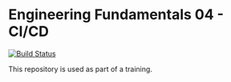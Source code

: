 # Engineering Fundamentals 04 - CI/CD
[![Build Status](https://dev.azure.com/risquass/ef-03-ci-cd/_apis/build/status/squassina.ef-03-ci-cd-hands-on?branchName=master)](https://dev.azure.com/risquass/ef-03-ci-cd/_build/latest?definitionId=2&branchName=master)

This repository is used as part of a training.
